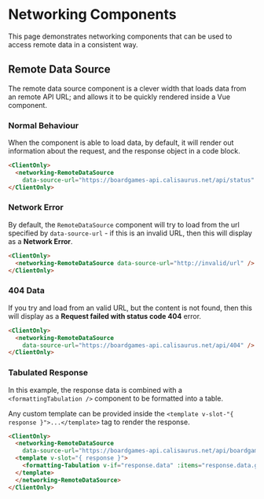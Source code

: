 # Networking Components

This page demonstrates networking components that can be used to access remote data in a consistent way.

## Remote Data Source

The remote data source component is a clever width that loads data from an remote API URL; and allows it to be quickly rendered inside a Vue component.

### Normal Behaviour

When the component is able to load data, by default, it will render out information about the request, and the response object in a code block.

<ClientOnly>
  <networking-RemoteDataSource
    data-source-url="https://boardgames-api.calisaurus.net/api/status" />
</ClientOnly>

```html
<ClientOnly>
  <networking-RemoteDataSource
    data-source-url="https://boardgames-api.calisaurus.net/api/status" />
</ClientOnly>
```

### Network Error

By default, the `RemoteDataSource` component will try to load from the url specified by `data-source-url` - if this is an invalid URL, then this will display as a **Network Error**.

<ClientOnly>
  <networking-RemoteDataSource data-source-url="http://invalid/url" />
</ClientOnly>

```html
<ClientOnly>
  <networking-RemoteDataSource data-source-url="http://invalid/url" />
</ClientOnly>
```

### 404 Data

If you try and load from an valid URL, but the content is not found, then this will display as a **Request failed with status code 404** error.

<ClientOnly>
  <networking-RemoteDataSource
    data-source-url="https://boardgames-api.calisaurus.net/api/404" />
</ClientOnly>

```html
<ClientOnly>
  <networking-RemoteDataSource
    data-source-url="https://boardgames-api.calisaurus.net/api/404" />
</ClientOnly>
```


### Tabulated Response

In this example, the response data is combined with a `<formattingTabulation />` component to be formatted into a table.

Any custom template can be provided inside the `<template v-slot-"{ response }">...</template>` tag to render the response.

<ClientOnly>
  <networking-RemoteDataSource
    data-source-url="https://boardgames-api.calisaurus.net/api/boardgame/list">
  <template v-slot="{ response }">
    <formatting-Tabulation v-if="response.data" :items="response.data.games" />
  </template>
  </networking-RemoteDataSource>
</ClientOnly>

```html
<ClientOnly>
  <networking-RemoteDataSource
    data-source-url="https://boardgames-api.calisaurus.net/api/boardgame/list">
  <template v-slot="{ response }">
    <formatting-Tabulation v-if="response.data" :items="response.data.games" />
  </template>
  </networking-RemoteDataSource>
</ClientOnly>
```
